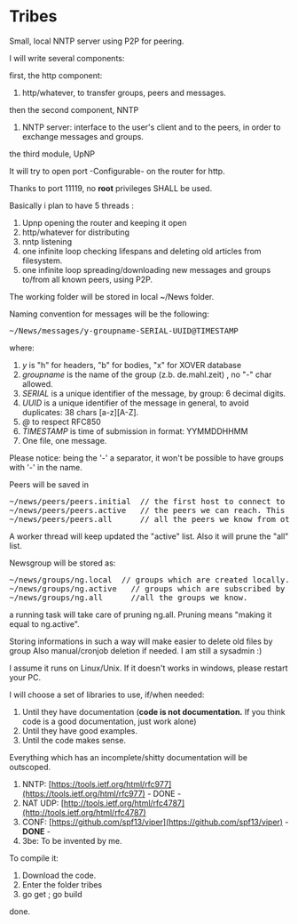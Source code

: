 # Tribes
Small, local NNTP server using P2P  for peering.


I will  write several components:

first, the http component:

1. http/whatever, to transfer groups, peers and messages.

then the second component, NNTP

1. NNTP server: interface to the user's client and to the peers, in order to exchange messages and groups.

the third module, UpNP
  
It will try to open port -Configurable- on the router for http.

Thanks to port 11119, no **root** privileges SHALL be used.

Basically i plan to have 5 threads :

1. Upnp opening the router and keeping it open
2. http/whatever for distributing
3. nntp listening 
4. one infinite loop checking lifespans and deleting old articles from filesystem.
5. one infinite loop spreading/downloading new messages and groups to/from all known peers, using P2P.

The working folder will be stored in local ~/News folder. 

Naming convention for messages will be the following: 

<pre>
~/News/messages/y-groupname-SERIAL-UUID@TIMESTAMP
</pre>


where:

1. _y_ is "h" for headers, "b" for bodies, "x" for XOVER database
2. _groupname_ is the name of the group (z.b. de.mahl.zeit) , no "-" char allowed.
3. _SERIAL_ is a unique identifier of the message, by group: 6 decimal digits.
4. _UUID_ is a unique identifier of the message in general, to avoid duplicates: 38 chars [a-z][A-Z].
6. _@_ to respect RFC850 
7. _TIMESTAMP_ is time of submission in format: YYMMDDHHMM
8. One file, one message.

Please notice: being the '-' a separator, it won't be possible to have groups with '-' in the name.


Peers will be saved in 

<pre>
~/news/peers/peers.initial  // the first host to connect to download other peers.
~/news/peers/peers.active   // the peers we can reach. This is the list to be shared
~/news/peers/peers.all      // all the peers we know from others
</pre>

A worker thread will keep updated the "active" list. Also it will prune the "all" list.

Newsgroup will be stored as:

<pre>
~/news/groups/ng.local  // groups which are created locally. Always considered "new". To be exposed to peers
~/news/groups/ng.active   // groups which are subscribed by the local client.
~/news/groups/ng.all      //all the groups we know. 
</pre>

a running task will take care of pruning ng.all. Pruning means "making it equal to ng.active". 

Storing informations in such a way will make easier to delete old files by group 
Also  manual/cronjob deletion if needed. I am still a  sysadmin :)

I assume it runs on Linux/Unix. If it doesn't works in windows, please restart your PC.

I will choose a set of libraries to use, if/when needed:

1. Until they have documentation (**code is not documentation.** If you think code is a good documentation, just work alone) 
2. Until they have good examples. 
3. Until the code makes sense.

Everything which has an incomplete/shitty documentation will be outscoped.


1. NNTP: [https://tools.ietf.org/html/rfc977](https://tools.ietf.org/html/rfc977) - DONE -
2. NAT UDP: [http://tools.ietf.org/html/rfc4787](http://tools.ietf.org/html/rfc4787)
3. CONF: [https://github.com/spf13/viper](https://github.com/spf13/viper) - **DONE** - 
4. 3be: To be invented by me.


To compile it:

1. Download the code.
2. Enter the folder tribes
3. go get ; go build

done.
